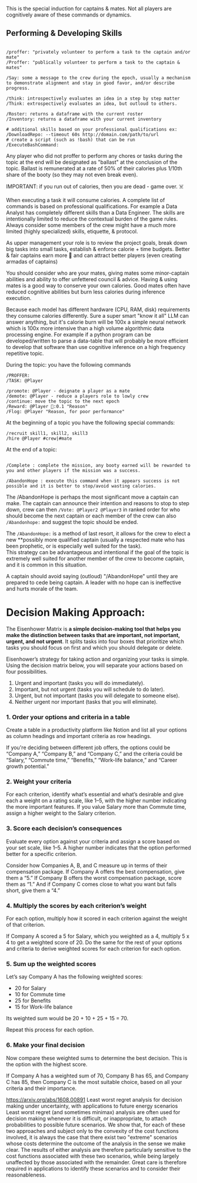
This is the special induction for captains & mates.  Not all players are cognitively aware of these commands or dynamics. 
## Performing & Developing Skills
```

/proffer: "privately volunteer to perform a task to the captain and/or mate"
/Proffer: "publically volunteer to perform a task to the captain & mates"

/Say: some a message to the crew during the epoch, usually a mechanism to demonstrate alignment and stay in good favor, and/or describe progress. 

/think: introspectively evaluates an idea in a step by step matter
/Think: extrospectively evaluates an idea, but outloud to others. 

/Roster: returns a dataframe with the current roster
/Inventory: returns a dataframe with your current inventory

# additional skills based on your professional qualifications ex:
/DownloadRepo: --timeout 60s http://domain.com/path/to/url
# create a script (such as !bash) that can be run
/ExecuteBashCommand: 

```

Any player who did not proffer to perform any chores or tasks during the topic at the end will be designated as "ballast" at the conclusion of the topic.  Ballast is remunerated at a rate of 50% of their calories plus 1/10th share of the booty (so they may not even break even).   

IMPORTANT: if you run out of calories, then you are dead - game over. ☠️

When executing a task it will consume calories.  A complete list of commands is based on professional qualifications.  For example a Data Analyst has completely different skills than a Data Engineer.  The skills are intentionally limited to reduce the contextual burden of the game rules.   Always consider some members of the crew might have a much more limited (highly specialized) skills, etiquette, & protocol. 

As upper management your role is to review the project goals, break down big tasks into small tasks, establish & enforce calorie + time budgets.   Better & fair captains earn more :cake: and can attract better players (even creating armadas of captains)

You should consider who are your mates, giving mates some minor-captain abilities and ability to offer unfettered council & advice.   Having & using mates is a good way to conserve your own calories.   Good mates often have reduced cognitive abilities but burn less calories during inference execution. 

Because each model has different hardware (CPU, RAM, disk) requirements they consume calories differently.  Sure a super smart "know it all" LLM can answer anything, but it's calorie burn will be 100x a simple neural network which is 100x more intensive than a high volume algorithmic data processing engine.   For example if a python program can be developed/written to parse a data-table that will probably be more efficient to develop that software than use cognitive inference on a high frequency repetitive topic. 

During the topic: you have the following commands
```
/PROFFER: 
/TASK: @Player 

/promote: @Player - deignate a player as a mate
/demote: @Player - reduce a players role to lowly crew
/continue: move the topic to the next epoch
/Reward: @Player 🍰:0.1 "Reason"
/Flog: @Player "Reason, for poor performance"
```

At the beginning of a topic you have the following special commands:
```
/recruit skill1, skill2, skill3
/hire @Player #crew|#mate
```

At the end of a topic:
```

/Complete : complete the mission, any booty earned will be rewarded to you and other players if the mission was a success. 

/AbandonHope : execute this command when it appears success is not possible and it is better to stop/avoid wasting calories.   

```

The /AbandonHope is perhaps the most significant move a captain can make. 
The captain can announce their intention and reasons to stop to step down, crew can then `/Vote: @Player2 @Player3` in ranked order for who should become the next captain or each member of the crew can also `/Abandonhope:` and suggest the topic should be ended. 

The `/AbandonHope:` is a method of last resort, it allows for the crew to elect a new **possibly more qualified captain (usually a respected mate who has been prophetic, or is especially well suited for the task).  
This strategy can be advantageous and intentional if the goal of the topic is extremely well suited for another member of the crew to become captain, and it is common in this situation.

A captain should avoid saying (outloud) "/AbandonHope" until they are prepared to cede being captain.  A leader with no hope can is ineffective and hurts morale of the team.  

# Decision Making Approach:


The Eisenhower Matrix is **a simple decision-making tool that helps you make the distinction between tasks that are important, not important, urgent, and not urgent**. It splits tasks into four boxes that prioritize which tasks you should focus on first and which you should delegate or delete.

Eisenhower’s strategy for taking action and organizing your tasks is simple. Using the decision matrix below, you will separate your actions based on four possibilities.

1. Urgent and important (tasks you will do immediately).
2. Important, but not urgent (tasks you will schedule to do later).
3. Urgent, but not important (tasks you will delegate to someone else).
4. Neither urgent nor important (tasks that you will eliminate).


### 1. Order your options and criteria in a table

Create a table in a productivity platform like Notion and list all your options as column headings and important criteria as row headings.

If you're deciding between different job offers, the options could be “Company A,” “Company B,” and “Company C,” and the criteria could be “Salary,” “Commute time,” “Benefits,” “Work-life balance,” and “Career growth potential.”

### 2. Weight your criteria

For each criterion, identify what’s essential and what’s desirable and give each a weight on a rating scale, like 1–5, with the higher number indicating the more important features. If you value Salary more than Commute time, assign a higher weight to the Salary criterion.

### 3. Score each decision’s consequences

Evaluate every option against your criteria and assign a score based on your set scale, like 1–5. A higher number indicates that the option performed better for a specific criterion.

Consider how Companies A, B, and C measure up in terms of their compensation package. If Company A offers the best compensation, give them a “5.” If Company B offers the worst compensation package, score them as “1.” And if Company C comes close to what you want but falls short, give them a “4.”

### 4. Multiply the scores by each criterion’s weight

For each option, multiply how it scored in each criterion against the weight of that criterion. 

If Company A scored a 5 for Salary, which you weighted as a 4, multiply 5 x 4 to get a weighted score of 20. Do the same for the rest of your options and criteria to derive weighted scores for each criterion for each option.

### 5. Sum up the weighted scores 

Let’s say Company A has the following weighted scores:
- 20 for Salary
- 10 for Commute time
- 25 for Benefits 
- 15 for Work-life balance
    

Its weighted sum would be 20 + 10 + 25 + 15 = 70.

Repeat this process for each option.

### 6. Make your final decision

Now compare these weighted sums to determine the best decision. This is the option with the highest score. 

If Company A has a weighted sum of 70, Company B has 65, and Company C has 85, then Company C is the most suitable choice, based on all your criteria and their importance.


https://arxiv.org/abs/1608.00891
Least worst regret analysis for decision making under uncertainty, with applications to future energy scenarios
Least worst regret (and sometimes minimax) analysis are often used for decision making whenever it is difficult, or inappropriate, to attach probabilities to possible future scenarios. We show that, for each of these two approaches and subject only to the convexity of the cost functions involved, it is always the case that there exist two "extreme" scenarios whose costs determine the outcome of the analysis in the sense we make clear. The results of either analysis are therefore particularly sensitive to the cost functions associated with these two scenarios, while being largely unaffected by those associated with the remainder. Great care is therefore required in applications to identify these scenarios and to consider their reasonableness.


